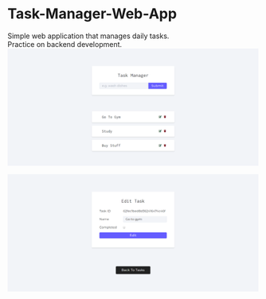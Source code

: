 # Task-Manager-Web-App
Simple web application that manages daily tasks.  
Practice on backend development.  
![alt text](https://github.com/muhhammdsallam/Task-Manager-Web-App/blob/master/view%20tasks.png)

![alt text](https://github.com/muhhammdsallam/Task-Manager-Web-App/blob/master/edit%20task.png)
